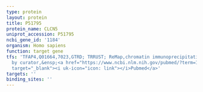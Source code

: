 ```yaml
---
type: protein
layout: protein
title: P51795
protein_name: CLCN5
uniprot_accession: P51795
ncbi_gene_id: '1184'
organism: Homo sapiens
function: target gene
tfs: 'TFAP4,Q01664,7023,GTRD; TRRUST; ReMap,chromatin immunoprecipitation assay; inferred
  by curator,&ensp;<a href="https://www.ncbi.nlm.nih.gov/pubmed/?term=15086899%5Buid%5D"
  target="_blank"><i uk-icon="icon: link"></i>Pubmed</a>'
targets: ''
binding_sites: ''
---
```

